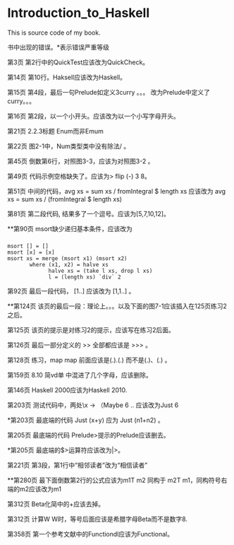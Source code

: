 Introduction_to_Haskell
=======================

This is source code of my book.

书中出现的错误。*表示错误严重等级

第3页 第2行中的QuickTest应该改为QuickCheck。

第14页  第10行。Haksell应该改为Haskell。

第15页  第4段，最后一句Prelude如定义3curry 。。。 改为Prelude中定义了curry。。。

第16页  第2段，以一个小开头。应该改为以一个小写字母开头。

第21页  2.2.3标题 Enum而非Emum

第22页  图2-1中，Num类型类中没有除法/ 。

第45页  倒数第6行，对照图3-3，应该为对照图3-2 。

第49页  代码示例空格缺失了。应该为> flip (-) 3 8。

第51页  中间的代码，avg xs = sum xs / fromIntegral $ length xs 应该改为 avg xs = sum xs / (fromIntegral $ length xs)

第81页  第二段代码, 结果多了一个逗号。应该为[5,7,10,12]。

**第90页  msort缺少递归基本条件，应该改为

###
    msort [] = [] 
    msort [x] = [x]
    msort xs = merge (msort x1) (msort x2)
           where (x1, x2) = halve xs
                 halve xs = (take l xs, drop l xs)
                 l = (length xs) `div` 2

第92页  最后一段代码， [1..]  应该改为 [1,1..] 。

**第124页 该页的最后一段：理论上。。。以及下面的图7-1应该插入在125页练习2之后。

第125页 该页的提示是对练习2的提示，应该写在练习2后面。

第126页 最后一部分定义的 >> 全部都应该是 >>> 。

第128页 练习，map map 前面应该是(.).(.) 而不是(.)、(.) 。

第159页 8.10 简vd单 中混进了几个字母，应该删除。

第146页 Haskell 2000应该为Haskell 2010.

第203页 测试代码中，两处\x -> （Maybe 6 .. 应该改为Just 6

*第203页 最底端的代码 Just (x+y) 应为 Just (n1+n2) 。

第205页 最底端的代码 Prelude>提示的Prelude应该删去。

*第205页 最底端的$>运算符应该改为|>。

第221页 第3段，第1行中“相邻读者”改为“相信读者”

**第280页 最下面倒数第2行的公式应该为m1T m2 同构于 m2T m1，同构符号右端的m2应该改为m1

第312页 Beta化简中的+应该去掉。

第312页 计算W W时，等号后面应该是希腊字母Beta而不是数字8.

第358页 第一个参考文献中的Functiondl应该为Functional。
